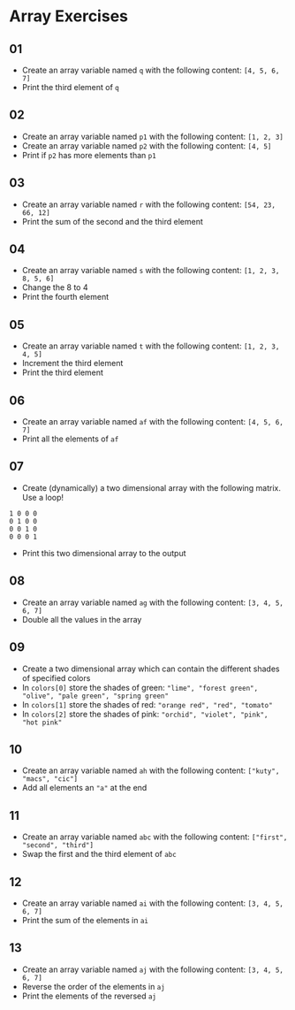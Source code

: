 # Array Exercises

## 01
- Create an array variable named `q` with the following content: `[4, 5, 6, 7]`
- Print the third element of `q`

## 02
- Create an array variable named `p1` with the following content: `[1, 2, 3]`
- Create an array variable named `p2` with the following content: `[4, 5]`
- Print if `p2` has more elements than `p1`

## 03
- Create an array variable named `r` with the following content: `[54, 23, 66, 12]`
- Print the sum of the second and the third element

## 04
- Create an array variable named `s` with the following content: `[1, 2, 3, 8, 5, 6]`
- Change the 8 to 4
- Print the fourth element

## 05
- Create an array variable named `t` with the following content: `[1, 2, 3, 4, 5]`
- Increment the third element
- Print the third element

## 06
- Create an array variable named `af` with the following content: `[4, 5, 6, 7]`
- Print all the elements of `af`

## 07
- Create (dynamically) a two dimensional array with the following matrix. Use a loop!
```
1 0 0 0
0 1 0 0
0 0 1 0
0 0 0 1
```
- Print this two dimensional array to the output

## 08
- Create an array variable named `ag` with the following content: `[3, 4, 5, 6, 7]`
- Double all the values in the array

## 09
- Create a two dimensional array which can contain the different shades of specified colors
- In `colors[0]` store the shades of green: `"lime", "forest green", "olive", "pale green", "spring green"`
- In `colors[1]` store the shades of red: `"orange red", "red", "tomato"`
- In `colors[2]` store the shades of pink: `"orchid", "violet", "pink", "hot pink"`

## 10
- Create an array variable named `ah` with the following content: `["kuty", "macs", "cic"]`
- Add all elements an `"a"` at the end

## 11
- Create an array variable named `abc` with the following content: `["first", "second", "third"]`
- Swap the first and the third element of `abc`

## 12
- Create an array variable named `ai` with the following content: `[3, 4, 5, 6, 7]`
- Print the sum of the elements in `ai`

## 13
- Create an array variable named `aj` with the following content: `[3, 4, 5, 6, 7]`
- Reverse the order of the elements in `aj`
- Print the elements of the reversed `aj`
